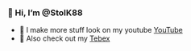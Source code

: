 ### 👋 Hi, I’m @StolK88


- 👀 I make more stuff look on my youtube <a href="https://www.youtube.com/user/mtacstolk/videos">YouTube</a>
- 💞️ Also check out my <a href="https://stolk.tebex.io/category/qb-scripts-by-stolk">Tebex</a>
